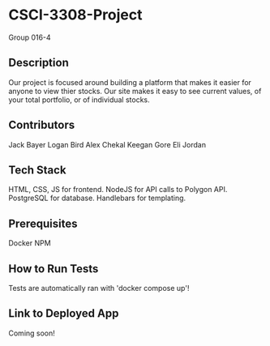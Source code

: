 # CSCI-3308-Project

Group 016-4

## Description

Our project is focused around building a platform that makes it easier for anyone to view thier stocks.
Our site makes it easy to see current values, of your total portfolio, or of individual stocks.

## Contributors
Jack Bayer
Logan Bird
Alex Chekal
Keegan Gore
Eli Jordan

## Tech Stack
HTML, CSS, JS for frontend.
NodeJS for API calls to Polygon API.
PostgreSQL for database.
Handlebars for templating.

## Prerequisites
Docker
NPM

## How to Run Tests
Tests are automatically ran with 'docker compose up'!

## Link to Deployed App
Coming soon!
